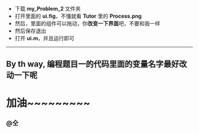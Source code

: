 + 下载 **my_Problem_2** 文件夹 
+ 打开里面的 **ui.fig**，不懂就看 **Tutor** 里的 **Process.png**
+ 然后，里面的组件可以拖动，你**改变一下界面**吧，不要和我一样
+ 然后保存退出
+ 打开 **ui.m**，并且运行即可
---
By th way, 编程题目一的代码里面的变量名字最好改动一下呢
---
# 加油~~~~~~~~~
### @仝
